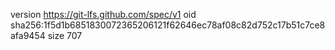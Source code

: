 version https://git-lfs.github.com/spec/v1
oid sha256:1f5d1b6851830072365206121f62646ec78af08c82d752c17b51c7ce8afa9454
size 707
